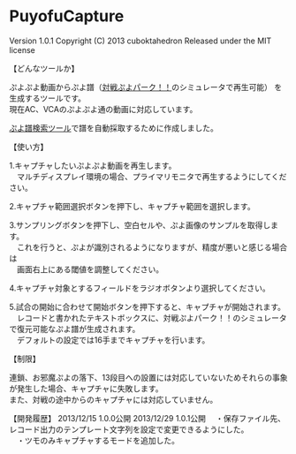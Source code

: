 PuyofuCapture
=============

Version 1.0.1
Copyright (C) 2013 cuboktahedron
Released under the MIT license

【どんなツールか】

ぷよぷよ動画からぷよ譜（[対戦ぷよパーク！！](<http://www.puyop.com/>)のシミュレータで再生可能）
を生成するツールです。  
現在AC、VCAのぷよぷよ通の動画に対応しています。

[ぷよ譜検索ツール](http://www.cuboktahedron.sakura.ne.jp/pse/)で譜を自動採取するために作成しました。

【使い方】

1.キャプチャしたいぷよぷよ動画を再生します。  
　マルチディスプレイ環境の場合、プライマリモニタで再生するようにしてください。

2.キャプチャ範囲選択ボタンを押下し、キャプチャ範囲を選択します。

3.サンプリングボタンを押下し、空白セルや、ぷよ画像のサンプルを取得します。  
　これを行うと、ぷよが識別されるようになりますが、精度が悪いと感じる場合は  
　画面右上にある閾値を調整してください。

4.キャプチャ対象とするフィールドをラジオボタンより選択してください。

5.試合の開始に合わせて開始ボタンを押下すると、キャプチャが開始されます。  
　レコードと書かれたテキストボックスに、対戦ぷよパーク！！のシミュレータで復元可能なぷよ譜が生成されます。  
　デフォルトの設定では16手までキャプチャを行います。  

【制限】

連鎖、お邪魔ぷよの落下、13段目への設置には対応していないためそれらの事象が発生した場合、キャプチャに失敗します。  
また、対戦の途中からのキャプチャには対応していません。

【開発履歴】
2013/12/15 1.0.0公開
2013/12/29 1.0.1公開
　・保存ファイル先、レコード出力のテンプレート文字列を設定で変更できるようにした。  
　・ツモのみキャプチャするモードを追加した。  
　